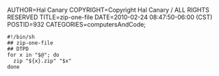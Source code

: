 AUTHOR=Hal Canary
COPYRIGHT=Copyright Hal Canary / ALL RIGHTS RESERVED
TITLE=zip-one-file
DATE=2010-02-24 08:47:50-06:00 (CST)
POSTID=932
CATEGORIES=computersAndCode;

    #!/bin/sh
    ## zip-one-file
    ## DTPD
    for x in "$@"; do
      zip "${x}.zip" "$x"
    done
